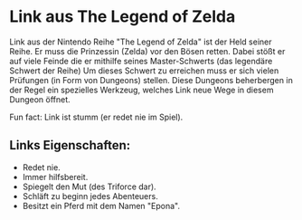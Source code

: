 # Link aus The Legend of Zelda
Link aus der Nintendo Reihe "The Legend of Zelda" ist der Held seiner Reihe.
Er muss die Prinzessin (Zelda) vor den Bösen retten.
Dabei stößt er auf viele Feinde die er mithilfe seines Master-Schwerts (das legendäre Schwert der Reihe)
Um dieses Schwert zu erreichen muss er sich vielen Prüfungen (in Form von Dungeons) stellen.
Diese Dungeons beherbergen in der Regel ein spezielles Werkzeug, welches Link neue Wege in diesem Dungeon öffnet.

Fun fact: Link ist stumm (er redet nie im Spiel).

## Links Eigenschaften:
* Redet nie.
* Immer hilfsbereit.
* Spiegelt den Mut (des Triforce dar).
* Schläft zu beginn jedes Abenteuers.
* Besitzt ein Pferd mit dem Namen "Epona".